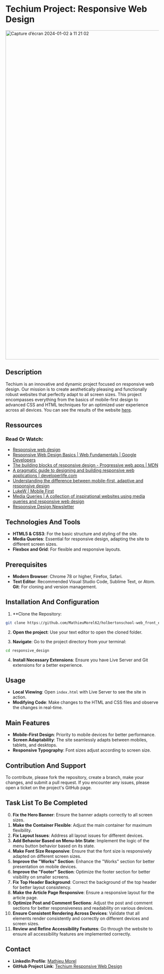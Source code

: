 # Techium Project: Responsive Web Design

<img width="1080" alt="Capture d’écran 2024-01-02 à 11 21 02" src="https://github.com/MathieuMorel62/holbertonschool-web_front_end/assets/113856302/6e3ed070-e0ad-4fde-8e6c-ef88a7adc9ce">

## Description
Techium is an innovative and dynamic project focused on responsive web design. Our mission is to create aesthetically pleasing and functionally robust websites that perfectly adapt to all screen sizes. This project encompasses everything from the basics of mobile-first design to advanced CSS and HTML techniques for an optimized user experience across all devices. You can see the results of the website [here](https://mathieumorel62.github.io/holbertonschool-web_front_end/responsive_design/10-index.html#).

## Ressources
### Read Or Watch:
- [Responsive web design](https://intranet.hbtn.io/concepts/872)
- [Responsive Web Design Basics | Web Fundamentals | Google Developers](https://web.dev/articles/responsive-web-design-basics?hl=fr)
- [The building blocks of responsive design - Progressive web apps | MDN](https://developer.mozilla.org/en-US/docs/Learn/CSS/CSS_layout/Responsive_Design)
- [A pragmatic guide to designing and building responsive web applications | developerlife.com](https://developerlife.com/2019/08/25/guide-to-building-responsive-web-apps/)
- [Understanding the difference between mobile-first, adaptive and responsive design](https://fredericgonzalo.com/en/understanding-the-difference-between-mobile-first-adaptive-and-responsive-design/)
- [LukeW | Mobile First](https://www.lukew.com/ff/entry.asp?933)
- [Media Queries | A collection of inspirational websites using media queries and responsive web design](https://mediaqueri.es)
- [Responsive Design Newsletter](https://bytes.dev/?s=rwd)

## Technologies And Tools
- **HTML5 & CSS3**: For the basic structure and styling of the site.
- **Media Queries**: Essential for responsive design, adapting the site to different screen sizes.
- **Flexbox and Grid**: For flexible and responsive layouts.

## Prerequisites
- **Modern Browser**: Chrome 78 or higher, Firefox, Safari.
- **Text Editor**: Recommended Visual Studio Code, Sublime Text, or Atom.
**Git**: For cloning and version management.

## Installation And Configuration
1. **Clone the Repository:

```bash
git clone https://github.com/MathieuMorel62/holbertonschool-web_front_end.git
```

2. **Open the project**: Use your text editor to open the cloned folder.

3. **Navigate**: Go to the project directory from your terminal:

```bash
cd responsive_design
```

4. **Install Necessary Extensions**: Ensure you have Live Server and Git extensions for a better experience.

## Usage
- **Local Viewing**: Open `index.html` with Live Server to see the site in action.
- **Modifying Code**: Make changes to the HTML and CSS files and observe the changes in real-time.

## Main Features
- **Mobile-First Design**: Priority to mobile devices for better performance.
- **Screen Adaptability**: The site seamlessly adapts between mobiles, tablets, and desktops.
- **Responsive Typography**: Font sizes adjust according to screen size.

## Contribution And Support
To contribute, please fork the repository, create a branch, make your changes, and submit a pull request. If you encounter any issues, please open a ticket on the project's GitHub page.

## Task List To Be Completed
0. **Fix the Hero Banner**: Ensure the banner adapts correctly to all screen sizes.
1. **Make the Container Flexible**: Adjust the main container for maximum flexibility.
2. **Fix Layout Issues**: Address all layout issues for different devices.
3. **Add Behavior Based on Menu-btn State**: Implement the logic of the menu button behavior based on its state.
4. **Make Font Size Responsive**: Ensure that the font size is responsively adapted on different screen sizes.
5. **Improve the "Works" Section**: Enhance the "Works" section for better presentation on mobile devices.
6. **Improve the "Footer" Section**: Optimize the footer section for better visibility on smaller screens.
7. **Fix Top Header Background**: Correct the background of the top header for better layout consistency.
8. **Make the Article Page Responsive**: Ensure a responsive layout for the article page.
9. **Optimize Post and Comment Sections**: Adjust the post and comment sections for better responsiveness and readability on various devices.
10. **Ensure Consistent Rendering Across Devices**: Validate that all elements render consistently and correctly on different devices and screen sizes.
11. **Review and Refine Accessibility Features**: Go through the website to ensure all accessibility features are implemented correctly.

## Contact
- **LinkedIn Profile**: [Mathieu Morel]((https://www.linkedin.com/in/mathieu-morel-9ab457261/))
- **GitHub Project Link**: [Techium Responsive Web Design](https://github.com/MathieuMorel62/holbertonschool-web_front_end/tree/main/responsive_design)

